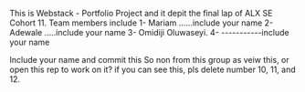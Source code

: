 This is Webstack - Portfolio Project
and it depit the final lap of ALX SE Cohort 11. 
Team members include
1- Mariam ......include your name
2- Adewale .....include your name
3- Omidiji Oluwaseyi.
4- -----------include your name


Include your name and commit this
So non from this group as veiw this, or open this rep to work on it?
if you can see this, pls delete number 10, 11, and 12.
